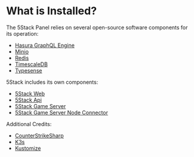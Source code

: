 # What is Installed?

The 5Stack Panel relies on several open-source software components for its operation:

- [Hasura GraphQL Engine](https://hasura.io/)
- [Minio](https://min.io/)
- [Redis](https://redis.io/)
- [TimescaleDB](https://www.timescale.com/)
- [Typesense](https://typesense.org/)

5Stack includes its own components:

- [5Stack Web](https://github.com/5stackgg/web)
- [5Stack Api](https://github.com/5stackgg/api)
- [5Stack Game Server](https://github.com/5stackgg/game-server)
- [5Stack Game Server Node Connector](https://github.com/5stackgg/game-server-node)

Additional Credits:

- [CounterStrikeSharp](https://github.com/roflmuffin/CounterStrikeSharp)
- [K3s](https://k3s.io/)
- [Kustomize](https://kustomize.io/)
